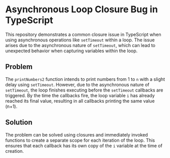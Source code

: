 # Asynchronous Loop Closure Bug in TypeScript

This repository demonstrates a common closure issue in TypeScript when using asynchronous operations like `setTimeout` within a loop. The issue arises due to the asynchronous nature of `setTimeout`, which can lead to unexpected behavior when capturing variables within the loop.

## Problem
The `printNumbers2` function intends to print numbers from 1 to `n` with a slight delay using `setTimeout`. However, due to the asynchronous nature of `setTimeout`, the loop finishes executing before the `setTimeout` callbacks are triggered. By the time the callbacks fire, the loop variable `i` has already reached its final value, resulting in all callbacks printing the same value (n+1).

## Solution
The problem can be solved using closures and immediately invoked functions to create a separate scope for each iteration of the loop.  This ensures that each callback has its own copy of the `i` variable at the time of creation.